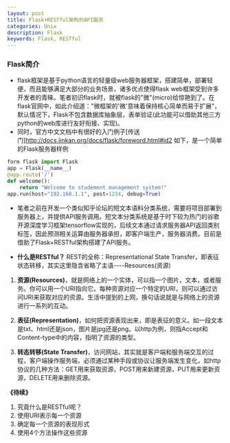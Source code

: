 ```yaml
---
layout: post
title: Flask+RESTful架构的API服务
categories: Unix
description: Flask
keywords: Flask, RESTful
---
```


### **Flask简介**
- flask框架是基于python语言的轻量级web服务器框架，搭建简单，部署轻便，而且能够满足大部分的业务场景，诸多优点使得flask web框架受到许多开发者的青睐。笔者初识flask时，就被flask的"微"(micro)给惊艳到了。在flask官网中，如此介绍道："微框架的'微'意味着保持核心简单而易于扩展"，默认情况下，Flask不包含数据库抽象层，表单验证(此功能可以借助其他三方python的web库进行友好衔接、实现)。
- 同时，官方中文文档中有很好的入门例子[传送门]<http://docs.jinkan.org/docs/flask/foreword.html#id2> 如下，是一个简单的Flask服务器样例

```python
form flask import Flask
app = Flask(__name__)
@app.route('/')
def welcome():
    return "Welcome to studement management system!"
app.run(host="192.168.1.1", post=1234, debug=True)
```

- 笔者之前在开发一个类似知乎论坛的短文本语料分类系统，需要将项目部署到服务器上，并提供API服务调用。短文本分类系统是基于时下较为热门的谷歌开源深度学习框架tensorflow实现的，后续文本通过请求服务器API返回类别标签，因此预测相关运算由服务器承担，即客户端生产，服务器消费。目前是借助了Flask+RESTful架构搭建了API服务。

- **什么是RESTful？** REST的全称：Representational State Transfer，即表征状态转移，其实这里隐含省略了主语----Resources(资源)

1. **资源(Resources)**，就是网络上的一个实体，可以指一个图片，文本，或者服务。你可以用一个URI指向它。每种资源对应一个特定的URI，则可以通过访问URI来获取对应的资源。生活中提到的上网，换句话说就是与网络上的资源进行一系列的互动。

2. **表征(Representation)**，如何把资源表现出来，即是表征的意义。如一段文本是txt、html还是json，图片是jpg还是png。以http为例，则指Accept和Content-type中的内容，指明了资源的类型。

3. **转态转移(State Transfer)**，访问网站，其实就是客户端和服务端交互的过程，客户端操作服务端，必须通过某种手段或协议让服务端发生变化，如http协议的几种方法：GET用来获取资源，POST用来新建资源，PUT用来更新资源，DELETE用来删除资源。

**《待续》**
1. 究竟什么是RESTful呢？
2. 使用URI表示每一个资源
3. 确定每一个资源的表现形式
4. 使用4个方法操作这些资源
